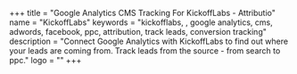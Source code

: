 +++
title = "Google Analytics CMS Tracking For KickoffLabs - Attributio"
name = "KickoffLabs"
keywords = "kickofflabs, , google analytics, cms, adwords, facebook, ppc, attribution, track leads, conversion tracking"
description = "Connect Google Analytics with KickoffLabs to find out where your leads are coming from. Track leads from the source - from search to ppc."
logo = ""
+++
